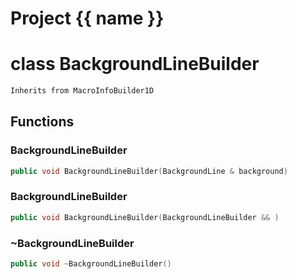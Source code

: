 <script setup>
import {useRoute} from 'vitepress'
const {path} = useRoute()
const tokens = path.split('/')
const words = tokens[2].split('-');
for (let i = 0; i < words.length; i++) {
    words[i] = words[i].charAt(0).toUpperCase() + words[i].slice(1);
    words[i] = words[i].replace('geode', 'Geode')
}
const name = words.join('-');
</script>
# Project {{ name }}

# class BackgroundLineBuilder


```cpp
Inherits from MacroInfoBuilder1D
```



## Functions

### BackgroundLineBuilder

```cpp
public void BackgroundLineBuilder(BackgroundLine & background)
```


### BackgroundLineBuilder

```cpp
public void BackgroundLineBuilder(BackgroundLineBuilder && )
```


### ~BackgroundLineBuilder

```cpp
public void ~BackgroundLineBuilder()
```




